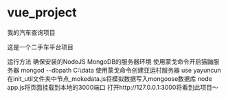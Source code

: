 # vue_project
我的汽车查询项目

这是一个二手车平台项目

运行方法
确保安装的NodeJS
MongoDB的服务器环境
使用蒙戈命令开启猫鼬服务器
mongod --dbpath C:\data
使用蒙戈命令创建亚运村服务器
use yayuncun
在init_util文件夹中节点_mokedata.js将模拟数据写入mongoose数据库
node app.js将页面挂载到本地的3000端口
打开http://127.0.0.1:3000将看到此项目〜
